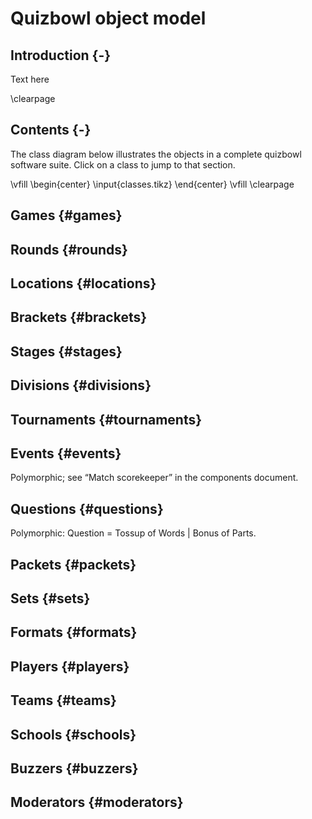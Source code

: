 # Quizbowl object model

## Introduction {-}
Text here

\clearpage

## Contents {-}
The class diagram below illustrates the objects in a complete quizbowl software suite.
Click on a class to jump to that section.

\vfill
\begin{center}
\input{classes.tikz}
\end{center}
\vfill
\clearpage



## Games                     {#games}
## Rounds                    {#rounds}
## Locations                 {#locations}
## Brackets                  {#brackets}
## Stages                    {#stages}
<!-- Or “phases.” -->
## Divisions                 {#divisions}
## Tournaments               {#tournaments}
## Events                    {#events}
Polymorphic; see “Match scorekeeper” in the components document.

## Questions                 {#questions}
Polymorphic: Question = Tossup of Words | Bonus of Parts.

## Packets                   {#packets}
## Sets                      {#sets}
## Formats                   {#formats}


## Players                   {#players}
## Teams                     {#teams}
## Schools                   {#schools}
## Buzzers                   {#buzzers}
## Moderators                {#moderators}
